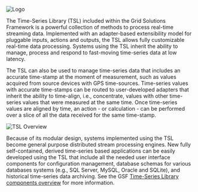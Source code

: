 ![Logo](https://www.gridprotectionalliance.org/images/products/ProductTitles75/tsl.png)

The Time-Series Library (TSL) included within the Grid Solutions Framework is a powerful collection of methods to process real-time streaming data. Implemented with an adapter-based extensibility model for pluggable inputs, actions and outputs, the TSL allows fully customizable real-time data processing. Systems using the TSL inherit the ability to manage, process and respond to fast-moving time-series data at low latency.

The TSL can also be used to manage time-series data that includes an accurate time-stamp at the moment of measurement, such as values acquired from source devices with GPS time-sources. Time-series values with accurate time-stamps can be routed to user-developed adapters that inherit the ability to time-align, i.e., concentrate, values with other time-series values that were measured at the same time. Once time-series values are aligned by time, an action - or calculation - can be performed over a slice of all the data received for the same time-stamp.

![TSL Overview](https://gridprotectionalliance.org/images/technology/TSLoverview540R1.png)

Because of its modular design, systems implemented using the TSL become general purpose distributed stream processing engines. New fully self-contained, derived time-series based applications can be easily developed using the TSL that include all the needed user interface components for configuration management, database schemas for various databases systems (e.g., SQL Server, MySQL, Oracle and SQLite), and historical time-series data archiving. See the GSF [Time-Series Library components overview](https://gridprotectionalliance.org/docs/products/gsf/tsl-components-2015.pdf) for more information.
